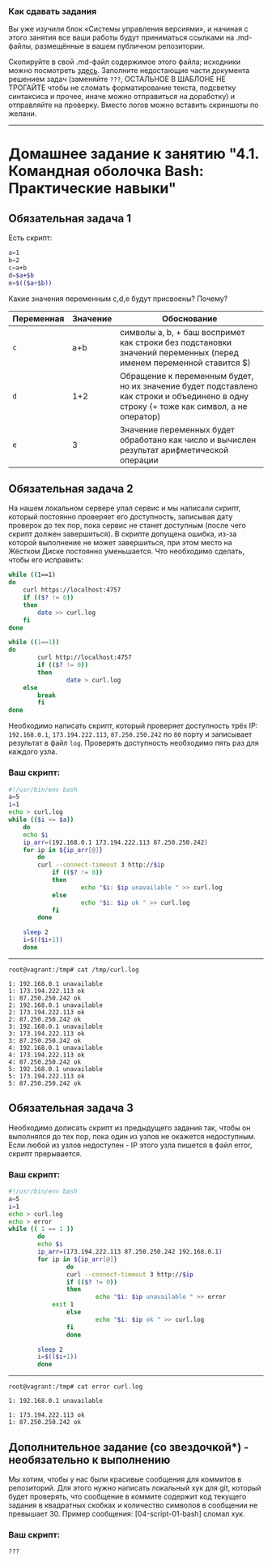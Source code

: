 ### Как сдавать задания

Вы уже изучили блок «Системы управления версиями», и начиная с этого занятия все ваши работы будут приниматься ссылками на .md-файлы, размещённые в вашем публичном репозитории.

Скопируйте в свой .md-файл содержимое этого файла; исходники можно посмотреть [здесь](https://raw.githubusercontent.com/netology-code/sysadm-homeworks/devsys10/04-script-01-bash/README.md). Заполните недостающие части документа решением задач (заменяйте `???`, ОСТАЛЬНОЕ В ШАБЛОНЕ НЕ ТРОГАЙТЕ чтобы не сломать форматирование текста, подсветку синтаксиса и прочее, иначе можно отправиться на доработку) и отправляйте на проверку. Вместо логов можно вставить скриншоты по желани.

---

 
# Домашнее задание к занятию "4.1. Командная оболочка Bash: Практические навыки"

## Обязательная задача 1

Есть скрипт:
```bash
a=1
b=2
c=a+b
d=$a+$b
e=$(($a+$b))
```

Какие значения переменным c,d,e будут присвоены? Почему?

| Переменная  | Значение | Обоснование |
| ------------- | ------------- | ------------- |
| `c`  | a+b  | символы а, b, + баш воспримет как строки без подстановки значений переменных (перед именем переменной ставится $) |
| `d`  | 1+2  | Обращение к переменным будет, но их значение будет подставлено как строки и объединено в одну строку (+ тоже как символ, а не оператор)|
| `e`  | 3  | Значение переменных будет обработано как число и вычислен результат арифметической операции |


## Обязательная задача 2
На нашем локальном сервере упал сервис и мы написали скрипт, который постоянно проверяет его доступность, записывая дату проверок до тех пор, пока сервис не станет доступным (после чего скрипт должен завершиться). В скрипте допущена ошибка, из-за которой выполнение не может завершиться, при этом место на Жёстком Диске постоянно уменьшается. Что необходимо сделать, чтобы его исправить:
```bash
while ((1==1)
do
	curl https://localhost:4757
	if (($? != 0))
	then
		date >> curl.log
	fi
done
```
  
```bash
while ((1==1))
do
        curl http://localhost:4757
        if (($? != 0))
        then
                date > curl.log
	else 
		break
        fi
done
```

Необходимо написать скрипт, который проверяет доступность трёх IP: `192.168.0.1`, `173.194.222.113`, `87.250.250.242` по `80` порту и записывает результат в файл `log`. Проверять доступность необходимо пять раз для каждого узла.

### Ваш скрипт:
```bash
#!/usr/bin/env bash
a=5
i=1
echo > curl.log
while (($i <= $a))
	do
	echo $i
	ip_arr=(192.168.0.1 173.194.222.113 87.250.250.242)
	for ip in ${ip_arr[@]}
		do
		curl --connect-timeout 3 http://$ip
	        if (($? != 0))
	        then
	                echo "$i: $ip unavailable " >> curl.log
	        else 
	                echo "$i: $ip ok " >> curl.log
	        fi
		done

	sleep 2
	i=$(($i+1))
	done
```

___  
	root@vagrant:/tmp# cat /tmp/curl.log 
	
	1: 192.168.0.1 unavailable 
	1: 173.194.222.113 ok 
	1: 87.250.250.242 ok 
	2: 192.168.0.1 unavailable 
	2: 173.194.222.113 ok 
	2: 87.250.250.242 ok 
	3: 192.168.0.1 unavailable 
	3: 173.194.222.113 ok 
	3: 87.250.250.242 ok 
	4: 192.168.0.1 unavailable 
	4: 173.194.222.113 ok 
	4: 87.250.250.242 ok 
	5: 192.168.0.1 unavailable 
	5: 173.194.222.113 ok 
	5: 87.250.250.242 ok 
	
## Обязательная задача 3
Необходимо дописать скрипт из предыдущего задания так, чтобы он выполнялся до тех пор, пока один из узлов не окажется недоступным. Если любой из узлов недоступен - IP этого узла пишется в файл error, скрипт прерывается.

### Ваш скрипт:
```bash
#!/usr/bin/env bash
a=5
i=1
echo > curl.log
echo > error
while (( 1 == 1 ))
        do
        echo $i
        ip_arr=(173.194.222.113 87.250.250.242 192.168.0.1)
        for ip in ${ip_arr[@]}
                do
                curl --connect-timeout 3 http://$ip
                if (($? != 0))
                then
                        echo "$i: $ip unavailable " >> error
			exit 1
                else
                        echo "$i: $ip ok " >> curl.log
                fi
                done

        sleep 2
        i=$(($i+1))
        done

```
___  
	root@vagrant:/tmp# cat error curl.log 
	
	1: 192.168.0.1 unavailable 
	
	1: 173.194.222.113 ok 
	1: 87.250.250.242 ok 



## Дополнительное задание (со звездочкой*) - необязательно к выполнению

Мы хотим, чтобы у нас были красивые сообщения для коммитов в репозиторий. Для этого нужно написать локальный хук для git, который будет проверять, что сообщение в коммите содержит код текущего задания в квадратных скобках и количество символов в сообщении не превышает 30. Пример сообщения: \[04-script-01-bash\] сломал хук.

### Ваш скрипт:
```bash
???
```

